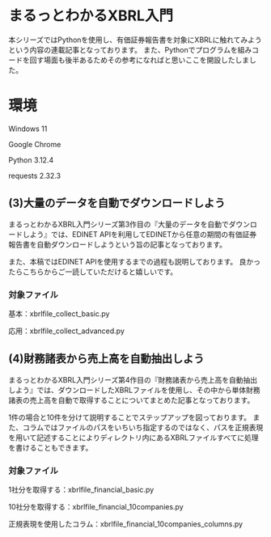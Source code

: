 # まるっとわかるXBRL入門
本シリーズではPythonを使用し、有価証券報告書を対象にXBRLに触れてみようという内容の連載記事となっております。
また、Pythonでプログラムを組みコードを回す場面も後半あるためその参考になればと思いここを開設したしました。

# 環境
Windows 11

Google Chrome

Python 3.12.4

requests 2.32.3

## (3)大量のデータを自動でダウンロードしよう
まるっとわかるXBRL入門シリーズ第3作目の『大量のデータを自動でダウンロードしよう』では、EDINET APIを利用してEDINETから任意の期間の有価証券報告書を自動ダウンロードしようという旨の記事となっております。

また、本稿ではEDINET APIを使用するまでの過程も説明しております。
良かったらこちらからご一読していただけると嬉しいです。

### 対象ファイル
基本：xbrlfile_collect_basic.py

応用：xbrlfile_collect_advanced.py

## (4)財務諸表から売上高を自動抽出しよう
まるっとわかるXBRL入門シリーズ第4作目の『財務諸表から売上高を自動抽出しよう』では、ダウンロードしたXBRLファイルを使用し、その中から単体財務諸表の売上高を自動で取得することについてまとめた記事となっております。

1件の場合と10件を分けて説明することでステップアップを図っております。
また、コラムではファイルのパスをいちいち指定するのではなく、パスを正規表現を用いて記述することによりディレクトリ内にあるXBRLファイルすべてに処理を書けることもできます。

### 対象ファイル
1社分を取得する：xbrlfile_financial_basic.py

10社分を取得する：xbrlfile_financial_10companies.py

正規表現を使用したコラム：xbrlfile_financial_10companies_columns.py
